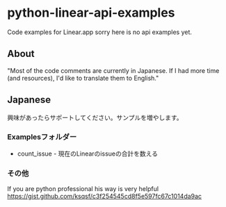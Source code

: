 # python-linear-api-examples
Code examples for Linear.app
sorry here is no api examples yet.

## About
"Most of the code comments are currently in Japanese. If I had more time (and resources), I'd like to translate them to English."


## Japanese
興味があったらサポートしてください。サンプルを増やします。

### Examplesフォルダー
- count_issue - 現在のLinearのissueの合計を数える

### その他
If you are python professional his way is very helpful
https://gist.github.com/ksqsf/c3f254545cd8f5e597fc67c1014da9ac
